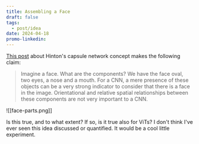 ```yaml
---
title: Assembling a Face
draft: false
tags:
  - post/idea
date: 2024-04-18
promo-linkedin:
---
```

[This post](https://medium.com/ai%C2%B3-theory-practice-business/understanding-hintons-capsule-networks-part-i-intuition-b4b559d1159b) about Hinton's capsule network concept makes the following claim:

>Imagine a face. What are the components? We have the face oval, two eyes, a nose and a mouth. For a CNN, a mere presence of these objects can be a very strong indicator to consider that there is a face in the image. Orientational and relative spatial relationships between these components are not very important to a CNN.

![[face-parts.png]]

Is this true, and to what extent? If so, is it true also for ViTs? I don't think I've ever seen this idea discussed or quantified. It would be a cool little experiment.